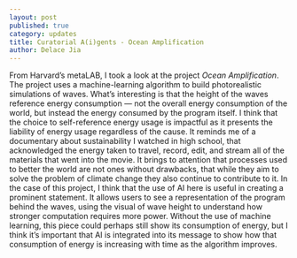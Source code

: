 ```yaml
---
layout: post
published: true
category: updates
title: Curatorial A(i)gents - Ocean Amplification
author: Delace Jia
---
```

From Harvard’s metaLAB, I took a look at the project _Ocean Amplification_. The project uses a machine-learning algorithm to build photorealistic simulations of waves. What’s interesting is that the height of the waves reference energy consumption — not the overall energy consumption of the world, but instead the energy consumed by the program itself. I think that the choice to self-reference energy usage is impactful as it presents the liability of energy usage regardless of the cause. It reminds me of a documentary about sustainability I watched in high school, that acknowledged the energy taken to travel, record, edit, and stream all of the materials that went into the movie. It brings to attention that processes used to better the world are not ones without drawbacks, that while they aim to solve the problem of climate change they also continue to contribute to it. In the case of this project, I think that the use of AI here is useful in creating a prominent statement. It allows users to see a representation of the program behind the waves, using the visual of wave height to understand how stronger computation requires more power. Without the use of machine learning, this piece could perhaps still show its consumption of energy, but I think it’s important that AI is integrated into its message to show how that consumption of energy is increasing with time as the algorithm improves. 
